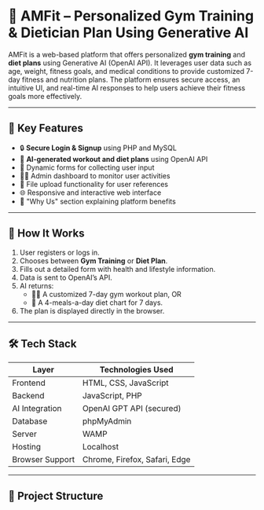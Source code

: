 # 💪 AMFit – Personalized Gym Training & Dietician Plan Using Generative AI

AMFit is a web-based platform that offers personalized **gym training** and **diet plans** using Generative AI (OpenAI API). It leverages user data such as age, weight, fitness goals, and medical conditions to provide customized 7-day fitness and nutrition plans. The platform ensures secure access, an intuitive UI, and real-time AI responses to help users achieve their fitness goals more effectively.

---

## 🚀 Key Features

- 🔒 **Secure Login & Signup** using PHP and MySQL
- 🤖 **AI-generated workout and diet plans** using OpenAI API
- 📄 Dynamic forms for collecting user input
- 🧑‍💻 Admin dashboard to monitor user activities
- 📁 File upload functionality for user references
- 🌐 Responsive and interactive web interface
- 🧭 "Why Us" section explaining platform benefits

---

## 🧠 How It Works

1. User registers or logs in.
2. Chooses between **Gym Training** or **Diet Plan**.
3. Fills out a detailed form with health and lifestyle information.
4. Data is sent to OpenAI’s API.
5. AI returns:
   - 🏋️‍♂️ A customized 7-day gym workout plan, OR
   - 🥗 A 4-meals-a-day diet chart for 7 days.
6. The plan is displayed directly in the browser.

---

## 🛠️ Tech Stack

| Layer        | Technologies Used               |
|--------------|----------------------------------|
| Frontend     | HTML, CSS, JavaScript            |
| Backend      | JavaScript, PHP                  |
| AI Integration | OpenAI GPT API (secured)       |
| Database     | phpMyAdmin                       |
| Server       | WAMP                             |
| Hosting      | Localhost                        |
| Browser Support | Chrome, Firefox, Safari, Edge |

---

## 📁 Project Structure


